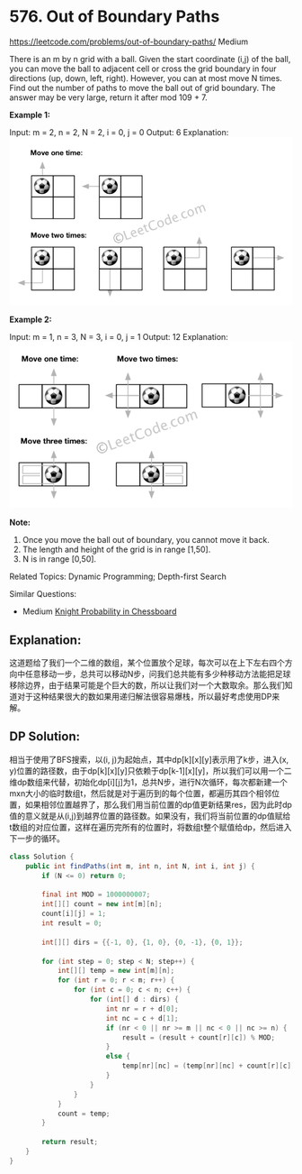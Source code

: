 # 576. Out of Boundary Paths
<https://leetcode.com/problems/out-of-boundary-paths/>
Medium

There is an m by n grid with a ball. Given the start coordinate (i,j) of the ball, you can move the ball to adjacent cell or cross the grid boundary in four directions (up, down, left, right). However, you can at most move N times. Find out the number of paths to move the ball out of grid boundary. The answer may be very large, return it after mod 109 + 7.

**Example 1:**

Input: m = 2, n = 2, N = 2, i = 0, j = 0
Output: 6
Explanation:
![alt text](../resources/576_out_of_boundary_paths_1.png)

**Example 2:**

Input: m = 1, n = 3, N = 3, i = 0, j = 1
Output: 12
Explanation:
![alt text](../resources/576_out_of_boundary_paths_2.png)
 

**Note:**

1. Once you move the ball out of boundary, you cannot move it back.
2. The length and height of the grid is in range [1,50].
3. N is in range [0,50].

Related Topics: Dynamic Programming; Depth-first Search

Similar Questions: 
* Medium [Knight Probability in Chessboard](https://leetcode.com/problems/knight-probability-in-chessboard/)


## Explanation: 
这道题给了我们一个二维的数组，某个位置放个足球，每次可以在上下左右四个方向中任意移动一步，总共可以移动N步，问我们总共能有多少种移动方法能把足球移除边界，由于结果可能是个巨大的数，所以让我们对一个大数取余。那么我们知道对于这种结果很大的数如果用递归解法很容易爆栈，所以最好考虑使用DP来解。

## DP Solution: 
相当于使用了BFS搜索，以(i, j)为起始点，其中dp[k][x][y]表示用了k步，进入(x, y)位置的路径数，由于dp[k][x][y]只依赖于dp[k-1][x][y]，所以我们可以用一个二维dp数组来代替，初始化dp[i][j]为1，总共N步，进行N次循环，每次都新建一个mxn大小的临时数组t，然后就是对于遍历到的每个位置，都遍历其四个相邻位置，如果相邻位置越界了，那么我们用当前位置的dp值更新结果res，因为此时dp值的意义就是从(i,j)到越界位置的路径数。如果没有，我们将当前位置的dp值赋给t数组的对应位置，这样在遍历完所有的位置时，将数组t整个赋值给dp，然后进入下一步的循环。

```java
class Solution {
    public int findPaths(int m, int n, int N, int i, int j) {
        if (N <= 0) return 0;
        
        final int MOD = 1000000007;
        int[][] count = new int[m][n];
        count[i][j] = 1;
        int result = 0;
        
        int[][] dirs = {{-1, 0}, {1, 0}, {0, -1}, {0, 1}};
        
        for (int step = 0; step < N; step++) {
            int[][] temp = new int[m][n];
            for (int r = 0; r < m; r++) {
                for (int c = 0; c < n; c++) {
                    for (int[] d : dirs) {
                        int nr = r + d[0];
                        int nc = c + d[1];
                        if (nr < 0 || nr >= m || nc < 0 || nc >= n) {
                            result = (result + count[r][c]) % MOD;
                        }
                        else {
                            temp[nr][nc] = (temp[nr][nc] + count[r][c]) % MOD;
                        }
                    }
                }
            }
            count = temp;
        }
        
        return result;
    }
}
```